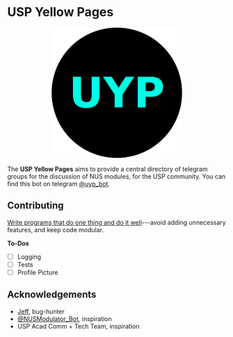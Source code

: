 # USP Yellow Pages
<p align="center">
  <img width="300" height="300" src="docs/profile_circle.png">
</p>

The **USP Yellow Pages** aims to provide a central directory of telegram groups for the discussion of NUS modules, for the USP community. You can find this bot on telegram [@uyp_bot](https://t.me/uyp_bot). 

## Contributing
[Write programs that do one thing and do it well](https://en.wikipedia.org/wiki/Unix_philosophy)---avoid adding unnecessary features, and keep code modular. 

**To-Dos**
- [ ] Logging
- [ ] Tests
- [ ] Profile Picture

## Acknowledgements
- [Jeff](https://github.com/unsatisfiedpopcorn), bug-hunter
- [@NUSModulator_Bot](https://t.me/NUSModulator_Bot), inspiration
- USP Acad Comm + Tech Team, inspiration
